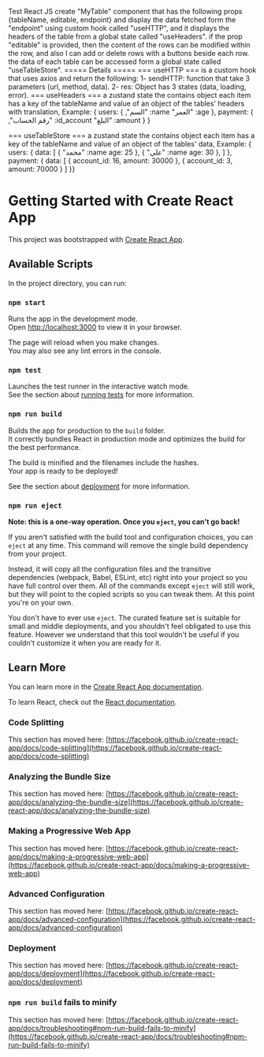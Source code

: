 Test React JS 
create "MyTable" component that has the following props {tableName, editable, endpoint}
and display the data fetched form the "endpoint" using custom hook called "useHTTP", and it
displays the headers of the table from a global state called "useHeaders".
if the prop "editable" is provided, then the content of the rows can be modified within the row, and
also I can add or delete rows with a buttons beside each row.
the data of each table can be accessed form a global state called "useTableStore".
===== Details =====
=== useHTTP ===
is a custom hook that uses axios and return the following:
1- sendHTTP: function that take 3 parameters (url, method, data).
2- res: Object has 3 states (data, loading, error).
=== useHeaders ===
a zustand state the contains object each item has a key of the tableName and value of an object
of the tables' headers with translation, Example:
{
users: {
,"السم" :name
"العمر" :age
},
payment: {
,"رقم الحساب" :id_account
"البلغ" :amount
}
}

=== useTableStore ===
a zustand state the contains object each item has a key of the tableName and value of an object
of the tables' data, Example:
{
users: {
data: [
{
"محمد" :name
age: 25
},
{
"علي" :name
age: 30
},
]
},
payment: {
data: [
{
account_id: 16,
amount: 30000
},
{
account_id: 3,
amount: 70000
}
]
}}

# Getting Started with Create React App

This project was bootstrapped with [Create React App](https://github.com/facebook/create-react-app).

## Available Scripts

In the project directory, you can run:

### `npm start`

Runs the app in the development mode.\
Open [http://localhost:3000](http://localhost:3000) to view it in your browser.

The page will reload when you make changes.\
You may also see any lint errors in the console.

### `npm test`

Launches the test runner in the interactive watch mode.\
See the section about [running tests](https://facebook.github.io/create-react-app/docs/running-tests) for more information.

### `npm run build`

Builds the app for production to the `build` folder.\
It correctly bundles React in production mode and optimizes the build for the best performance.

The build is minified and the filenames include the hashes.\
Your app is ready to be deployed!

See the section about [deployment](https://facebook.github.io/create-react-app/docs/deployment) for more information.

### `npm run eject`

**Note: this is a one-way operation. Once you `eject`, you can't go back!**

If you aren't satisfied with the build tool and configuration choices, you can `eject` at any time. This command will remove the single build dependency from your project.

Instead, it will copy all the configuration files and the transitive dependencies (webpack, Babel, ESLint, etc) right into your project so you have full control over them. All of the commands except `eject` will still work, but they will point to the copied scripts so you can tweak them. At this point you're on your own.

You don't have to ever use `eject`. The curated feature set is suitable for small and middle deployments, and you shouldn't feel obligated to use this feature. However we understand that this tool wouldn't be useful if you couldn't customize it when you are ready for it.

## Learn More

You can learn more in the [Create React App documentation](https://facebook.github.io/create-react-app/docs/getting-started).

To learn React, check out the [React documentation](https://reactjs.org/).

### Code Splitting

This section has moved here: [https://facebook.github.io/create-react-app/docs/code-splitting](https://facebook.github.io/create-react-app/docs/code-splitting)

### Analyzing the Bundle Size

This section has moved here: [https://facebook.github.io/create-react-app/docs/analyzing-the-bundle-size](https://facebook.github.io/create-react-app/docs/analyzing-the-bundle-size)

### Making a Progressive Web App

This section has moved here: [https://facebook.github.io/create-react-app/docs/making-a-progressive-web-app](https://facebook.github.io/create-react-app/docs/making-a-progressive-web-app)

### Advanced Configuration

This section has moved here: [https://facebook.github.io/create-react-app/docs/advanced-configuration](https://facebook.github.io/create-react-app/docs/advanced-configuration)

### Deployment

This section has moved here: [https://facebook.github.io/create-react-app/docs/deployment](https://facebook.github.io/create-react-app/docs/deployment)

### `npm run build` fails to minify

This section has moved here: [https://facebook.github.io/create-react-app/docs/troubleshooting#npm-run-build-fails-to-minify](https://facebook.github.io/create-react-app/docs/troubleshooting#npm-run-build-fails-to-minify)
